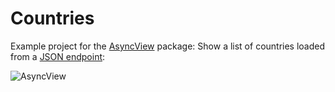 # Countries

Example project for the [AsyncView](https://github.com/ralfebert/AsyncView) package: Show a list of countries loaded from a [JSON endpoint](https://www.ralfebert.de/examples/v3/countries.json):

![AsyncView](https://cdn.ralfebert.de/asyncview_states-3aba8003.png)
